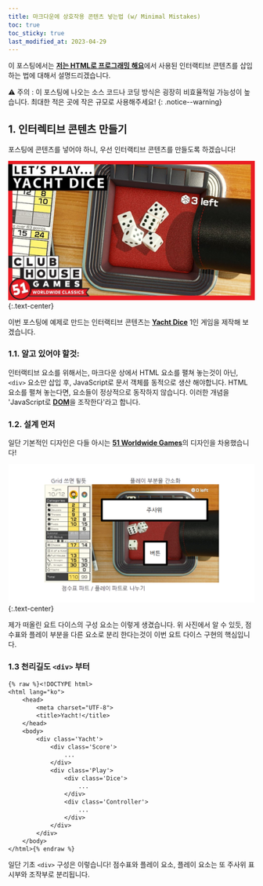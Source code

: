 ```yaml
---
title: 마크다운에 상호작용 콘텐츠 넣는법 (w/ Minimal Mistakes)
toc: true
toc_sticky: true
last_modified_at: 2023-04-29
---
```

이 포스팅에서는 [**저는 HTML로 프로그래밍 해요**](https://mojan3543.github.io/ProgrammingByHTML/)에서 사용된 인터랙티브 콘텐츠를 삽입 하는 법에 대해서 설명드리겠습니다.   
   
⚠ 주의 : 이 포스팅에 나오는 소스 코드나 코딩 방식은 굉장히 비효율적일 가능성이 높습니다. 최대한 적은 곳에 작은 규모로 사용해주세요!
{: .notice--warning}    
## 1. 인터렉티브 콘텐츠 만들기
포스팅에 콘텐츠를 넣어야 하니, 우선 인터랙티브 콘텐츠를 만들도록 하겠습니다!   
   
![YachtDice](https://github.com/MOJAN3543/MOJAN3543.github.io/blob/main/_posts/MarkdownInteraction/Yachtdice.jpg?raw=true"YachtDice") 
{:.text-center}

이번 포스팅에 예제로 만드는 인터랙티브 콘텐츠는 [**Yacht Dice**](https://en.wikipedia.org/wiki/Yacht_(dice_game)) 1인 게임을 제작해 보겠습니다.

### 1.1. 알고 있어야 할것:
인터랙티브 요소를 위해서는, 마크다운 상에서 HTML 요소를 펼쳐 놓는것이 아닌, `<div>` 요소만 삽입 후, JavaScript로 문서 객체를 동적으로 생산 해야합니다. HTML 요소를 펼쳐 놓는다면, 요소들이 정상적으로 동작하지 않습니다. 이러한 개념을 'JavaScript로 [**DOM**](https://developer.mozilla.org/ko/docs/Web/API/Document_Object_Model/Introduction)을 조작한다'라고 합니다.  

### 1.2. 설계 먼저
일단 기본적인 디자인은 다들 아시는 [**51 Worldwide Games**](https://store.nintendo.co.kr/70010000029718)의 디자인을 차용했습니다!   
   
![MentalModel](https://github.com/MOJAN3543/MOJAN3543.github.io/blob/main/_posts/MarkdownInteraction/MentelModel.png?raw=true"MentalModel") 
{:.text-center} 

제가 떠올린 요트 다이스의 구성 요소는 이렇게 생겼습니다. 위 사진에서 알 수 있듯, 점수표와 플레이 부분을 다른 요소로 분리 한다는것이 이번 요트 다이스 구현의 핵심입니다.

### 1.3 천리길도 `<div>` 부터
```
{% raw %}<!DOCTYPE html>
<html lang="ko">
	<head>
		<meta charset="UTF-8">
		<title>Yacht!</title>
	</head>
	<body>
		<div class='Yacht'>
			<div class='Score'>
				...
			</div>
			<div class='Play'>
				<div class='Dice'>
					...
				</div>
				<div class='Controller'>
					...
				</div>
			</div>
		</div>
	</body>
</html>{% endraw %}
```
일단 기초 `<div>` 구성은 이렇습니다! 점수표와 플레이 요소, 플레이 요소는 또 주사위 표시부와 조작부로 분리됩니다.  
  
